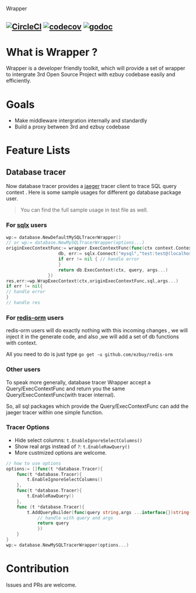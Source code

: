 Wrapper

[![CircleCI](https://circleci.com/gh/ezbuy/wrapper/tree/feature%2Fadd-trace.svg?style=svg)](https://circleci.com/gh/ezbuy/wrapper/tree/feature%2Fadd-trace)
[![codecov](https://codecov.io/gh/ezbuy/wrapper/branch/feature%2Fadd-trace/graph/badge.svg)](https://codecov.io/gh/ezbuy/wrapper)
[![godoc](https://img.shields.io/badge/godoc-reference-5272B4.svg?style=flat)](https://godoc.org/github.com/ezbuy/wrapper)
---

# What is Wrapper ?

Wrapper is a developer friendly toolkit, which will provide a set of wrapper to intergrate 3rd Open Source Project with ezbuy codebase easily and efficiently.

# Goals

* Make middleware intergration internally and standardly
* Build a proxy between 3rd and ezbuy codebase

# Feature Lists

## Database tracer

Now database tracer provides a [jaeger](https://github.com/uber/jaeger-client-go) tracer client to trace SQL query context . Here is some sample usages for different go database package user.

> You can find the full sample usage in test file as well.

### For [sqlx](https://github.com/jmoiron/sqlx) users

```go
wp:= database.NewDefaultMySQLTracerWrapper()
// or wp:= database.NewMySQLTracerWrapper(options...)
originExecContextFunc:= wrapper.ExecContextFunc(func(ctx context.Context, query string, args ...interface{}) (sql.Result, error) {
					db, err:= sqlx.Connect("mysql","test:test@(localhost:3306)/test")
					if err != nil { // handle error
					}
					return db.ExecContext(ctx, query, args...)
				})
res,err:=wp.WrapExecContext(ctx,originExecContextFunc,sql,args...)
if err != nil{
// handle error
}
// handle res
```

### For [redis-orm](https://github.com/ezbuy/redis-orm) users

redis-orm users will do exactly nothing with this incoming changes , we will inject it in the generate code, and also ,we will add a set of db functions with context.

All you need to do is just type `go get -u github.com/ezbuy/redis-orm`

### Other users

To speak more generally, database tracer Wrapper accept a Query/ExecContextFunc and return you the same Query/ExecContextFunc(with tracer internal).

So, all sql packages which provide the Query/ExecContextFunc can add the jaeger tracer within one simple function.

### Tracer Options

* Hide select columns: `t.EnableIgnoreSelectColumns()`
* Show real args instead of `?`: `t.EnableRawQuery()`
* More custmized options are welcome.
```go
// how to use options
options:= []func(t *database.Tracer){
    func(t *database.Tracer){
        t.EnableIgnoreSelectColumns()
    },
    func(t *database.Tracer){
        t.EnableRawQuery()
    },
    func (t *database.Tracer){
        t.AddQueryBuilder(func(query string,args ...interface{})string{
            // handle with query and args
            return query
            })
    }
}
wp:= database.NewMySQLTracerWrapper(options...)
```

# Contribution

Issues and PRs are welcome.

